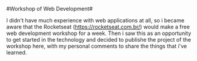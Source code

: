 #Workshop of Web Development#

I didn't have much experience with web applications at all, so i became aware that the Rocketseat (https://rocketseat.com.br/) would make a free web development workshop for a week. Then i saw this as an opportunity to get started in the technology and decided to publishe the project of the workshop here, with my personal comments to share the things that i've learned.
